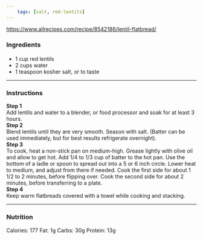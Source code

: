 ```yaml
---
	tags: [salt, red-lentils]
---
```


https://www.allrecipes.com/recipe/8542186/lentil-flatbread/

### Ingredients

####   
* 1 cup red lentils
* 2 cups water
* 1 teaspoon kosher salt, or to taste

---

### Instructions

**Step 1**  
Add lentils and water to a blender, or food processor and soak for at least 3 hours.  
**Step 2**  
Blend lentils until they are very smooth. Season with salt. (Batter can be used immediately, but for best results refrigerate overnight).  
**Step 3**  
To cook, heat a non-stick pan on medium-high. Grease lightly with olive oil and allow to get hot. Add 1/4 to 1/3 cup of batter to the hot pan. Use the bottom of a ladle or spoon to spread out into a 5 or 6 inch circle. Lower heat to medium, and adjust from there if needed. Cook the first side for about 1 1/2 to 2 minutes, before flipping over. Cook the second side for about 2 minutes, before transferring to a plate.  
**Step 4**  
Keep warm flatbreads covered with a towel while cooking and stacking.  

---

### Nutrition

Calories: 177  Fat: 1g  Carbs: 30g  Protein: 13g  
